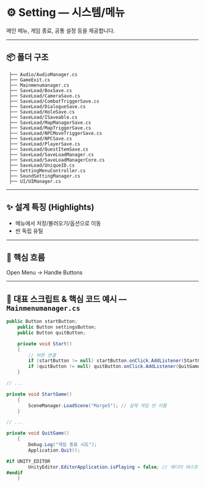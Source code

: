 # ⚙️ Setting — 시스템/메뉴

메인 메뉴, 게임 종료, 공통 설정 등을 제공합니다.

---

## 📦 폴더 구조
```
 ├── Audio/AudioManager.cs
 ├── GameExit.cs
 ├── Mainmenumanager.cs
 ├── SaveLoad/BoxSave.cs
 ├── SaveLoad/CameraSave.cs
 ├── SaveLoad/CombatTriggerSave.cs
 ├── SaveLoad/DialogueSave.cs
 ├── SaveLoad/HoleSave.cs
 ├── SaveLoad/ISaveable.cs
 ├── SaveLoad/MapManagerSave.cs
 ├── SaveLoad/MapTriggerSave.cs
 ├── SaveLoad/NPCMoveTriggerSave.cs
 ├── SaveLoad/NPCSave.cs
 ├── SaveLoad/PlayerSave.cs
 ├── SaveLoad/QuestItemSave.cs
 ├── SaveLoad/SaveLoadManager.cs
 ├── SaveLoad/SaveLoadManagerCore.cs
 ├── SaveLoad/UniqueID.cs
 ├── SettingMenuController.cs
 ├── SoundSettingManager.cs
 ├── UI/UIManager.cs
```

---

## ✨ 설계 특징 (Highlights)
- 메뉴에서 저장/불러오기/옵션으로 이동
- 씬 독립 유틸

---

## 🔁 핵심 흐름
Open Menu → Handle Buttons

---

## 🧩 대표 스크립트 & 핵심 코드 예시 — `Mainmenumanager.cs`
```csharp
public Button startButton;
    public Button settingsButton;
    public Button quitButton;

    private void Start()
    {
        // 버튼 연결
        if (startButton != null) startButton.onClick.AddListener(StartGame);
        if (quitButton != null) quitButton.onClick.AddListener(QuitGame);
    }

// ...

private void StartGame()
    {
        SceneManager.LoadScene("Marge5"); // 실제 게임 씬 이름
    }

// ...

private void QuitGame()
    {
        Debug.Log("게임 종료 시도");
        Application.Quit();

#if UNITY_EDITOR
        UnityEditor.EditorApplication.isPlaying = false; // 에디터 테스트용
#endif
    }
```
